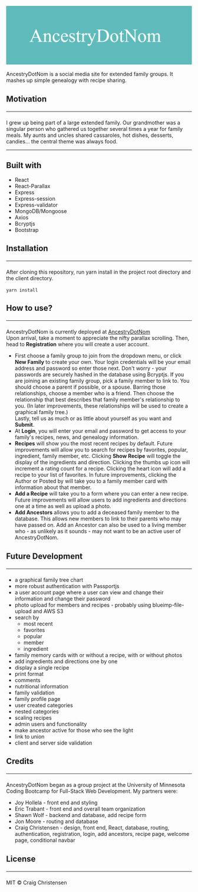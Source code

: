 ![logo](assets/images/logo.png)

AncestryDotNom is a social media site for extended family groups. It mashes up simple genealogy with recipe sharing.

## Motivation<hr>

I grew up being part of a large extended family.  Our grandmother was a singular person who gathered us together several times a year for family meals. My aunts and uncles shared cassaroles, hot dishes, desserts, candies... the central theme was always food. 
<hr>

## Built with

* React
* React-Parallax
* Express
* Express-session
* Express-validator
* MongoDB/Mongoose
* Axios
* Bcryptjs
* Bootstrap

## Installation<hr>

After cloning this repository, run yarn install in the project root directory and the client directory.

`yarn install`

## How to use?<hr>

AncestryDotNom is currently deployed at [AncestryDotNom](https://ancestrydotnom.herokuapp.com/)<br>
Upon arrival, take a moment to appreciate the nifty parallax scrolling.  Then, head to __Registration__ where you will create a user account.<br> 

* First choose a family group to join from the dropdown menu, or click __New Family__ to create your own.  Your login credentials will be your email address and password so enter those next.  Don't worry - your passwords are securely hashed in the database using Bcryptjs.  If you are joining an existing family group, pick a family member to link to.  You should choose a parent if possible, or a spouse.  Barring those relationships, choose a member who is a friend.  Then choose the relationship that best describes that family member's relationship to you.  (In later improvements, these relationships will be used to create a graphical family tree.)<br>
Lastly, tell us as much or as little about yourself as you want and __Submit__.<br>
* At __Login__, you will enter your email and password to get access to your family's recipes, news, and genealogy information.<br>
* __Recipes__ will show you the most recent recipes by default.  Future improvements will allow you to search for recipes by favorites, popular, ingredient, family member, etc.  Clicking __Show Recipe__ will toggle the display of the ingredients and direction. Clicking the thumbs up icon will increment a rating count for a recipe.  Clicking the heart icon will add a recipe to your list of favorites.  In future improvements, clicking the Author or Posted by will take you to a family member card with information about that member.
* __Add a Recipe__ will take you to a form where you can enter a new recipe.  Future improvements will allow users to add ingredients and directions one at a time as well as upload a photo.
* __Add Ancestors__ allows you to add a deceased family member to the database.  This allows new members to link to their parents who may have passed on.  Add an Ancestor can also be used to a living member who - as unlikely as it sounds - may not want to be an active user of AncestryDotNom.

## Future Development<hr>

* a graphical family tree chart
* more robust authentication with Passportjs
* a user account page where a user can view and change their information and change their password
* photo upload for members and recipes - probably using blueimp-file-upload and AWS S3
* search by
  * most recent
  * favorites
  * popular
  * member
  * ingredient
* family memory cards with or without a recipe, with or without photos
* add ingredients and directions one by one
* display a single recipe
* print format
* comments
* nutritional information
* family validation
* family profile page
* user created categories
* nested categories
* scaling recipes
* admin users and functionality
* make ancestor active for those who see the light
* link to union
* client and server side validation

## Credits<hr>

AncestryDotNom began as a group project at the University of Minnesota Coding Bootcamp for Full-Stack Web Development.  My partners were:

* Joy Hollela - front end and styling
* Eric Trabant - front end and overall team organization
* Shawn Wolf - backend and database, add recipe form
* Jon Moore - routing and database
* Craig Christensen - design, front end, React, database, routing, authentication, registration, login, add ancestors, recipe page, welcome page, conditional navbar

## License<hr>

MIT © Craig Christensen
